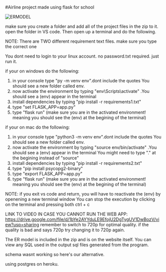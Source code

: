 #Airline project made using flask for school

![ERMODEL](https://user-images.githubusercontent.com/97478849/172708593-e1cc5703-0407-4690-b845-c034d4780374.png)


make sure you create a folder and add all of the project files in the zip to it. open the folder in VS code. Then open up a terminal and do the following.

NOTE: There are TWO different requirement text files. make sure you type the correct one 

You dont need to login to your linux account. no password.txt required. just run it.

if your on windows do the following:
1. in your console type "py -m venv env".dont include the quotes You should see a new folder called env.
2. now activate the environment by typing "env\Scripts\activate" .You should see a (env) appear in the terminal
3. install dependencies by typing "pip install -r requirements1.txt"
3. type "set FLASK_APP=app.py"
4. type "flask run" (make sure you are in the activated environment! meaning you should see the 
(env) at the begining of the terminal)

if your on mac do the following:
1. in your console type "python3 -m venv env".dont include the quotes You should see a new folder called env.
2. now activate the environment by typing "source env/bin/activate" .You should see a (env) appear in the terminal
You might need to type "." at the begining instead of "source"
3. install dependencies by typing "pip install -r requirements2.txt"
4. type "pip install psycopg2-binary"
5. type "export FLASK_APP=app.py"
6. type "flask run" (make sure you are in the activated environment! meaning you should see the 
(env) at the begining of the terminal)

NOTE: if you exit vs code and return, you will have to reactivate the (env) by openening a new terminal window
You can stop the execution by clicking on the terminal and pressing both ctrl + c


LINK TO VIDEO IN CASE YOU CANNOT RUN THE WEB APP: 
https://drive.google.com/file/d/1bYe2AYYduLE9EfojU2DgTygUV1DwBozV/view?usp=sharing
remember to switch to 720p for optimal quality. if the quality is bad and says 720p try changing it to 720p again.

The ER model is included in the zip and is on the website itself.
You can view any SQL used in the output sql files generated from the program.


schema wasnt working so here's our alternative.


using postgres on heroku.
